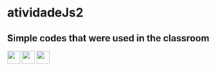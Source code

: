 # atividadeJs2
<h2 color=green>Simple codes that were used in the classroom </h2>



<div>

<img width=30px height=30px src="https://cdn.jsdelivr.net/gh/devicons/devicon/icons/css3/css3-original.svg" />
<img width=30px height=30px src="https://cdn.jsdelivr.net/gh/devicons/devicon/icons/javascript/javascript-original.svg" />
<img width=30px height=30px src="https://cdn.jsdelivr.net/gh/devicons/devicon/icons/html5/html5-original.svg" />
          
</div>                  
